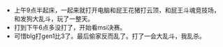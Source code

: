 + 上午9点半起床，一起来就打开电脑和屁王花猪打云顶，和屁王斗魂竞技场，和发狗大乱斗，玩了一整天。
+ 打到下午6点多没打了，开始看msi决赛。
+ 可惜blg打gen1比3了。最后偷家反而乱了。打了一会大乱斗，我乱杀。


